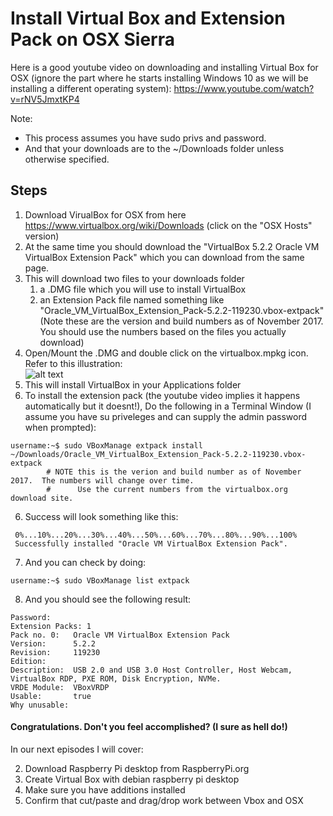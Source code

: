 # Install Virtual Box and Extension Pack on OSX Sierra

Here is a good youtube video on downloading and installing Virtual Box for OSX (ignore the part where he starts installing Windows 10 as we will be installing a different operating system):  https://www.youtube.com/watch?v=rNV5JmxtKP4 

Note: 
* This process assumes you have sudo privs and password.
* And that your downloads are to the ~/Downloads folder unless otherwise specified.

## Steps

1. Download VirualBox for OSX from here https://www.virtualbox.org/wiki/Downloads  (click on the "OSX Hosts" version)
2. At the same time you should download the "VirtualBox 5.2.2 Oracle VM VirtualBox Extension Pack" which you can download from the same page. 
3. This will download two files to your downloads folder
    1. a .DMG file which you will use to install VirtualBox
    2. an Extension Pack file named something like "Oracle_VM_VirtualBox_Extension_Pack-5.2.2-119230.vbox-extpack" (Note these are the version and build numbers as of November 2017.  You should use the numbers based on the files you actually download)
4. Open/Mount the .DMG and double click on the virtualbox.mpkg icon.  Refer to this illustration:  
    ![alt text](http://sites.miis.edu/kb/files/2012/06/VB-02.png "Virtual Box Installation")
5. This will install VirtualBox in your Applications folder
6. To install the extension pack (the youtube video implies it happens automatically but it doesnt!), Do the following in a Terminal Window (I assume you have su priveleges and can supply the admin password when prompted):
```
username:~$ sudo VBoxManage extpack install ~/Downloads/Oracle_VM_VirtualBox_Extension_Pack-5.2.2-119230.vbox-extpack
        # NOTE this is the verion and build number as of November 2017.  The numbers will change over time.  
        #      Use the current numbers from the virtualbox.org download site.
 ```
6. Success will look something like this:
```
 0%...10%...20%...30%...40%...50%...60%...70%...80%...90%...100%
 Successfully installed "Oracle VM VirtualBox Extension Pack".
```
7. And you can check by doing:
```
username:~$ sudo VBoxManage list extpack        
```
8. And you should see the following result: 
```
Password:
Extension Packs: 1
Pack no. 0:   Oracle VM VirtualBox Extension Pack
Version:      5.2.2
Revision:     119230
Edition:      
Description:  USB 2.0 and USB 3.0 Host Controller, Host Webcam, VirtualBox RDP, PXE ROM, Disk Encryption, NVMe.
VRDE Module:  VBoxVRDP
Usable:       true 
Why unusable: 
```
####  Congratulations. Don't you feel accomplished? (I sure as hell do!)
In our next episodes I will cover:
        
2. Download Raspberry Pi desktop from RaspberryPi.org
3. Create Virtual Box with debian raspberry pi desktop
4. Make sure you have additions installed 
5. Confirm that cut/paste and drag/drop work between Vbox and OSX
